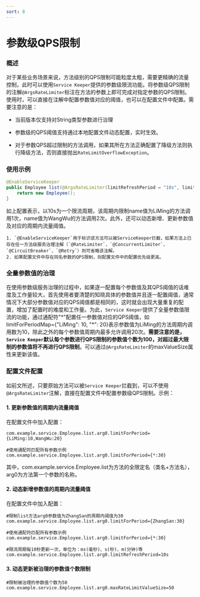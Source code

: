 ```yaml
---
sort: 8
---
```


# 参数级QPS限制

### 概述
对于某些业务场景来说，方法级别的QPS限制可能粒度太粗，需要更精确的流量控制，此时可以使用`Service Keeper`提供的参数级限流功能。将参数级QPS限制的注解`@ArgsRateLimiter`标注在方法的参数上即可完成对指定参数的QPS限制。使用时，可以直接在注解中配置参数值对应的阈值，也可以在配置文件中配置。需要注意的是：

- 当前版本仅支持对String类型参数进行治理

- 参数级的QPS阈值支持通过本地配置文件动态配置，实时生效。

- 对于参数QPS超过限制的方法调用，如果其所在方法正确配置了降级方法则执行降级方法，否则直接抛出`RateLimitOverflowException`。

### 使用示例
```java
@EnableServiceKeeper
public Employee list(@ArgsRateLimiter(limitRefreshPeriod = "10s", limitForPeriodMap = "{LiMing: 1, WangWu: 2}") String name) {
    return new Employee();
}
```

如上配置表示，以10s为一个限流周期，该周期内限制name值为LiMing的方法调用1次，name值为WangWu的方法调用2次。此外，还可以动态新增、更新参数值及对应的周期内流量阈值。
```note
1. `@EnableServiceKeeper`用于标识该方法可以被ServiceKeeper拦截，如果方法上已存在任一方法级服务治理注解（`@RateLimiter`、`@ConcurrentLimiter`、`@CircuitBreaker`、`@Retry`）则可省略该注解。
2. 如果配置文件中存在同名参数的QPS限制，则配置文件中的配置优先级更高。
```

### 全量参数值的治理
在使用参数级服务治理的过程中，如果逐一配置每个参数值及其QPS阈值的话难度及工作量较大，首先使用者要清楚的知晓具体的参数值并且逐一配置阈值，通常情况下大部分参数值对应的QPS阈值都是相同的，这时就会出现大量重复的配置，增加了配置时的难度和工作量。为此，`Service Keeper`提供了全量参数值限流的功能，通过通配符"\*"配置任一参数值对应的QPS阈值，如limitForPeriodMap={"LiMing": 10, "\*": 20}表示参数值为LiMing的方法周期内调用数为10，除此之外的每个参数值周期内最多允许调用20次。**需要注意的是，`Service Keeper`默认每个参数进行QPS限制的参数值个数为100，对超过最大限制的参数值将不再进行QPS限制**。可以通过`@ArgsRateLimiter`的maxValueSize属性来更新该值。

### 配置文件配置
如前文所述，只要原始方法可以被`Service Keeper`拦截到，可以不使用`@ArgsRateLimiter`注解，直接在配置文件中配置参数级QPS限制。示例：

#### 1. 更新参数值的周期内流量阈值
在配置文件中加入配置：
```properties
com.example.service.Employee.list.arg0.limitForPeriod={LiMing:10,WangWu:20}

#使用通配符匹配所有参数示例
com.example.service.Employee.list.arg0.limitForPeriod={*:30}

```

其中，com.example.service.Employee.list为方法的全限定名（类名+方法名），arg0为方法第一个参数的名称。

#### 2. 动态新增参数值的周期内流量阈值
在配置文件中加入配置：
```properties
#限制list方法arg0参数值为ZhangSan的周期内阈值为30
com.example.service.Employee.list.arg0.limitForPeriod={ZhangSan:30}

#使用通配符匹配所有参数示例
com.example.service.Employee.list.arg0.limitForPeriod={*:30}

#限流周期每10秒更新一次，单位为：ms(毫秒)、s(秒)、m(分钟)等
com.example.service.Employee.list.arg0.limitRefreshPeriod=10s
```

#### 3. 动态更新被治理的参数值个数限制
```properties
#限制被治理的参数值个数为50
com.example.service.Employee.list.arg0.maxRateLimitValueSize=50
```
